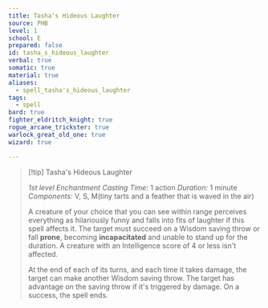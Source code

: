 ```yaml
---
title: Tasha's Hideous Laughter
source: PHB
level: 1
school: E
prepared: false
id: tasha_s_hideous_laughter
verbal: true
somatic: true
material: true
aliases:
  - spell_tasha's_hideous_laughter
tags:
  - spell
bard: true
fighter_eldritch_knight: true
rogue_arcane_trickster: true
warlock_great_old_one: true
wizard: true

---
```

>[!tip] Tasha's Hideous Laughter
>
> *1st level Enchantment*
> *Casting Time:* 1 action
> *Duration:* 1 minute
> *Components:* V, S, M(tiny tarts and a feather that is waved in the air)
>
>A creature of your choice that you can see within range perceives everything as hilariously funny and falls into fits of laughter if this spell affects it. The target must succeed on a Wisdom saving throw or fall **prone**, becoming **incapacitated** and unable to stand up for the duration. A creature with an Intelligence score of 4 or less isn't affected.
>
>At the end of each of its turns, and each time it takes damage, the target can make another Wisdom saving throw. The target has advantage on the saving throw if it's triggered by damage. On a success, the spell ends.
>

